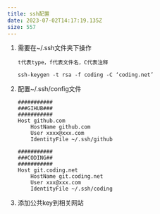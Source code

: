 ```yaml
---
title: ssh配置
date: 2023-07-02T14:17:19.135Z
size: 557
---
```

1. 需要在~/.ssh文件夹下操作

   ```shell
   t代表type，f代表文件名，C代表注释
   
   ssh-keygen -t rsa -f coding -C ‘coding.net’
   ```

2. 配置~/.ssh/config文件

   ```shell
   ###########
   ###GIHUB###
   ###########
   Host github.com
       HostName github.com
       User xxxx@xxx.com
       IdentityFile ~/.ssh/github
   
   ###########
   ###CODING##
   ###########
   Host git.coding.net
       HostName git.coding.net
       User xxx@xxx.com
       IdentityFile ~/.ssh/coding
   ```

3. 添加公共key到相关网站
